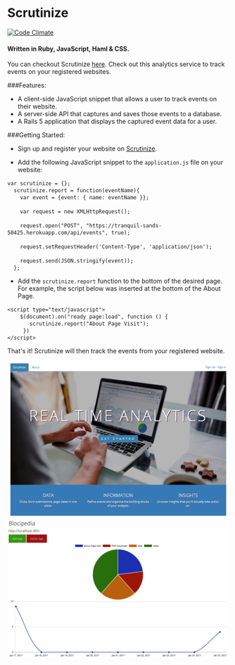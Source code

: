 # Scrutinize
[![Code Climate](https://codeclimate.com/repos/588fecfe03e89e1553004f2a/badges/673cffcfcb5767980e05/gpa.svg)](https://codeclimate.com/repos/588fecfe03e89e1553004f2a/feed)
#### Written in Ruby, JavaScript, Haml & CSS.

You can checkout Scrutinize [here](https://tranquil-sands-50425.herokuapp.com/). Check out this analytics service to track events on your registered websites.

###Features:

* A client-side JavaScript snippet that allows a user to track events on their website.
* A server-side API that captures and saves those events to a database.
* A Rails 5 application that displays the captured event data for a user.

###Getting Started:

* Sign up and register your website on [Scrutinize](https://tranquil-sands-50425.herokuapp.com/).

* Add the following JavaScript snippet to the `application.js` file on your website:

```
var scrutinize = {};
  scrutinize.report = function(eventName){
    var event = {event: { name: eventName }};

    var request = new XMLHttpRequest();

    request.open("POST", "https://tranquil-sands-50425.herokuapp.com/api/events", true);

    request.setRequestHeader('Content-Type', 'application/json');

    request.send(JSON.stringify(event));
  };
```
* Add the `scrutinize.report` function to the bottom of the desired page. For example, the script below was inserted at the bottom of the About Page.

```
<script type="text/javascript">
    $(document).on("ready page:load", function () {
       scrutinize.report("About Page Visit");
     })
</script>
```
That's it! Scrutinize will then track the events from your registered website.

![Home Screenshot](app/assets/images/Home.png)
![Screenshot](app/assets/images/Scrutinize.png)
